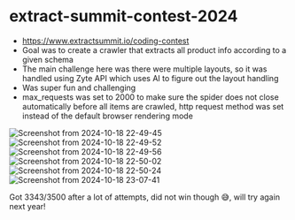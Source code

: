 # extract-summit-contest-2024

- https://www.extractsummit.io/coding-contest
- Goal was to create a crawler that extracts all product info according to a given schema
- The main challenge here was there were multiple layouts, so it was handled using Zyte API which uses AI to figure out the layout handling
- Was super fun and challenging
- max_requests was set to 2000 to make sure the spider does not close automatically before all items are crawled, http request method was set instead of the default browser rendering mode


![Screenshot from 2024-10-18 22-49-45](https://github.com/user-attachments/assets/d9adedbd-00d4-4165-8552-434ab5e914d3)
![Screenshot from 2024-10-18 22-49-52](https://github.com/user-attachments/assets/77017386-06ca-41c4-9b37-bde995dd537e)
![Screenshot from 2024-10-18 22-49-56](https://github.com/user-attachments/assets/0ec0dd83-5ee5-43e2-aab6-09f0befa5bac)
![Screenshot from 2024-10-18 22-50-02](https://github.com/user-attachments/assets/78af19e3-ad35-44ac-820e-f65b5d957b8d)
![Screenshot from 2024-10-18 22-50-24](https://github.com/user-attachments/assets/5342cf82-c48c-4d37-9ab8-812197bcc143)
![Screenshot from 2024-10-18 23-07-41](https://github.com/user-attachments/assets/47ed2106-aeca-44bd-99c9-1e59d478d843)

Got 3343/3500 after a lot of attempts, did not win though 😅, will try again next year!
